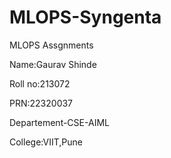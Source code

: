 # MLOPS-Syngenta

MLOPS Assgnments

Name:Gaurav Shinde

Roll no:213072

PRN:22320037

Departement-CSE-AIML

College:VIIT,Pune
